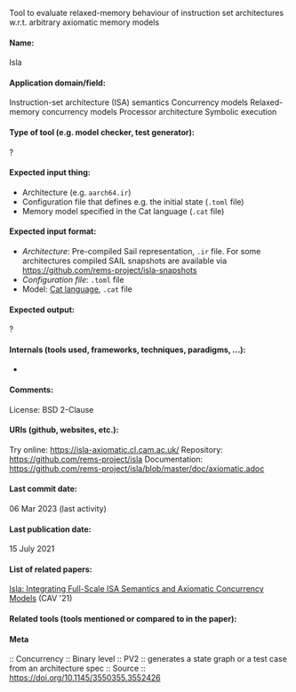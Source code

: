 Tool to evaluate relaxed-memory behaviour of instruction set architectures w.r.t. arbitrary axiomatic memory models

#### Name:
Isla

#### Application domain/field:
Instruction-set architecture (ISA) semantics
Concurrency models
Relaxed-memory concurrency models
Processor architecture
Symbolic execution

#### Type of tool (e.g. model checker, test generator):
?

#### Expected input thing:
- Architecture (e.g. `aarch64.ir`)
- Configuration file that defines e.g. the initial state (`.toml` file)
- Memory model specified in the Cat language (`.cat` file)

#### Expected input format:
- *Architecture*: Pre-compiled Sail representation, `.ir` file. For some architectures compiled SAIL snapshots are available via https://github.com/rems-project/isla-snapshots
- *Configuration file*: `.toml` file
- Model: [Cat language](http://diy.inria.fr/doc/herd.html#herd%3Alanguage), `.cat` file

#### Expected output:
?

#### Internals (tools used, frameworks, techniques, paradigms, ...):
-

#### Comments:
License: BSD 2-Clause

#### URIs (github, websites, etc.):
Try online: https://isla-axiomatic.cl.cam.ac.uk/
Repository: https://github.com/rems-project/isla
Documentation: https://github.com/rems-project/isla/blob/master/doc/axiomatic.adoc

#### Last commit date:
06 Mar 2023 (last activity)

#### Last publication date:
15 July 2021

#### List of related papers:
[Isla: Integrating Full-Scale ISA Semantics and Axiomatic Concurrency Models](https://doi.org/10.1007/978-3-030-81685-8_14) (CAV '21)

#### Related tools (tools mentioned or compared to in the paper):

#### Meta
:: Concurrency
:: Binary level
:: PV2 :: generates a state graph or a test case from an architecture spec
:: Source :: https://doi.org/10.1145/3550355.3552426

